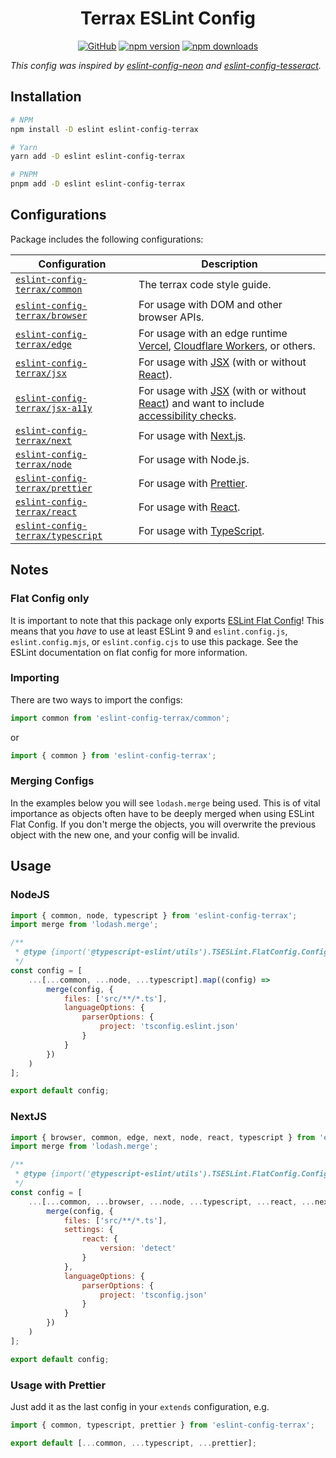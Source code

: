 <div align="center">

# Terrax ESLint Config

[![GitHub](https://img.shields.io/github/license/sapphiredev/utilities?style=flat-square&color=blue&logo=github)](https://github.com/sapphiredev/utilities/blob/main/LICENSE.md)
[![npm version](https://img.shields.io/npm/v/eslint-config-terrax.svg?maxAge=3600&logo=npm&style=flat-square)](https://www.npmjs.com/package/eslint-config-terrax)
[![npm downloads](https://img.shields.io/npm/dt/eslint-config-terrax.svg?maxAge=3600&logo=npm&style=flat-square&color=crimson)](https://www.npmjs.com/package/eslint-config-terrax)

</div>

_This config was inspired by [eslint-config-neon](https://github.com/iCrawl/eslint-config-neon) and [eslint-config-tesseract](https://github.com/MenuDocs/eslint-config-tesseract)._

## Installation

```sh
# NPM
npm install -D eslint eslint-config-terrax

# Yarn
yarn add -D eslint eslint-config-terrax

# PNPM
pnpm add -D eslint eslint-config-terrax
```

## Configurations

Package includes the following configurations:

| Configuration                                            | Description                                                                                                                                                                                               |
| -------------------------------------------------------- | --------------------------------------------------------------------------------------------------------------------------------------------------------------------------------------------------------- |
| [`eslint-config-terrax/common`](./src/common.ts)         | The terrax code style guide.                                                                                                                                                                              |
| [`eslint-config-terrax/browser`](./src/browser.ts)       | For usage with DOM and other browser APIs.                                                                                                                                                                |
| [`eslint-config-terrax/edge`](./src/edge.ts)             | For usage with an edge runtime [Vercel](https://vercel.com/blog/introducing-the-edge-runtime), [Cloudflare Workers](https://workers.cloudflare.com/), or others.                                          |
| [`eslint-config-terrax/jsx`](./src/jsx.ts)               | For usage with [JSX](https://reactjs.org/docs/introducing-jsx.html) (with or without [React](https://reactjs.org/)).                                                                                      |
| [`eslint-config-terrax/jsx-a11y`](./src/jsx-a11y.ts)     | For usage with [JSX](https://facebook.github.io/react/) (with or without [React](https://reactjs.org/)) and want to include [accessibility checks](https://github.com/jsx-eslint/eslint-plugin-jsx-a11y). |
| [`eslint-config-terrax/next`](./src/next.ts)             | For usage with [Next.js](https://nextjs.org/).                                                                                                                                                            |
| [`eslint-config-terrax/node`](./src/node.ts)             | For usage with Node.js.                                                                                                                                                                                   |
| [`eslint-config-terrax/prettier`](./src/prettier.ts)     | For usage with [Prettier](https://prettier.io/).                                                                                                                                                          |
| [`eslint-config-terrax/react`](./src/react.ts)           | For usage with [React](https://reactjs.org/).                                                                                                                                                             |
| [`eslint-config-terrax/typescript`](./src/typescript.ts) | For usage with [TypeScript](http://typescriptlang.org/).                                                                                                                                                  |

## Notes

### Flat Config only

It is important to note that this package only exports [ESLint Flat Config][]! This means that you _have_ to use at least ESLint 9 and `eslint.config.js`, `eslint.config.mjs`, or `eslint.config.cjs` to use this package. See the ESLint documentation on flat config for more information.

### Importing

There are two ways to import the configs:

```ts
import common from 'eslint-config-terrax/common';
```

or

```ts
import { common } from 'eslint-config-terrax';
```

### Merging Configs

In the examples below you will see `lodash.merge` being used. This is of vital importance as objects often have to be deeply merged when using ESLint Flat Config. If you don't merge the objects, you will overwrite the previous object with the new one, and your config will be invalid.

## Usage

### NodeJS

```js
import { common, node, typescript } from 'eslint-config-terrax';
import merge from 'lodash.merge';

/**
 * @type {import('@typescript-eslint/utils').TSESLint.FlatConfig.ConfigArray}
 */
const config = [
    ...[...common, ...node, ...typescript].map((config) =>
        merge(config, {
            files: ['src/**/*.ts'],
            languageOptions: {
                parserOptions: {
                    project: 'tsconfig.eslint.json'
                }
            }
        })
    )
];

export default config;
```

### NextJS

```js
import { browser, common, edge, next, node, react, typescript } from 'eslint-config-terrax';
import merge from 'lodash.merge';

/**
 * @type {import('@typescript-eslint/utils').TSESLint.FlatConfig.ConfigArray}
 */
const config = [
    ...[...common, ...browser, ...node, ...typescript, ...react, ...next, ...edge].map((config) =>
        merge(config, {
            files: ['src/**/*.ts'],
            settings: {
                react: {
                    version: 'detect'
                }
            },
            languageOptions: {
                parserOptions: {
                    project: 'tsconfig.json'
                }
            }
        })
    )
];

export default config;
```

### Usage with Prettier

Just add it as the last config in your `extends` configuration, e.g.

```js
import { common, typescript, prettier } from 'eslint-config-terrax';

export default [...common, ...typescript, ...prettier];
```

[ESLint Flat Config]: https://eslint.org/blog/2022/08/new-config-system-part-2/
